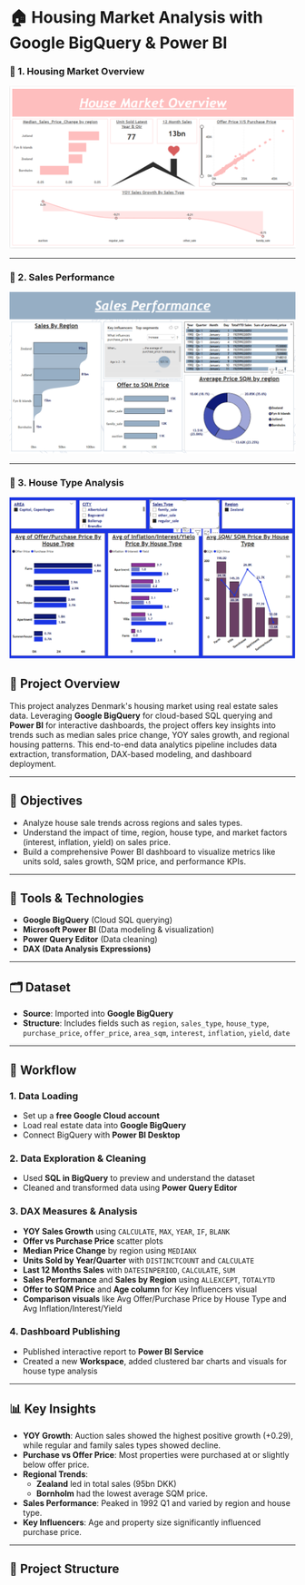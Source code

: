 # 🏠 Housing Market Analysis with Google BigQuery & Power BI

### 🔹 1. Housing Market Overview  
![Housing Market Overview](./assets/Dashboards/Housing%20Market%20OVerview.png)

---

### 🔹 2. Sales Performance 
![Sales Performance](./assets/Dashboards/Sales%20Performance.png)

---

### 🔹 3. House Type Analysis
![House Type Analysis](./assets/Dashboards/House%20Type%20Analysis.png)

## 📌 Project Overview
This project analyzes Denmark's housing market using real estate sales data. Leveraging **Google BigQuery** for cloud-based SQL querying and **Power BI** for interactive dashboards, the project offers key insights into trends such as median sales price change, YOY sales growth, and regional housing patterns. This end-to-end data analytics pipeline includes data extraction, transformation, DAX-based modeling, and dashboard deployment.

---

## 🎯 Objectives
- Analyze house sale trends across regions and sales types.
- Understand the impact of time, region, house type, and market factors (interest, inflation, yield) on sales price.
- Build a comprehensive Power BI dashboard to visualize metrics like units sold, sales growth, SQM price, and performance KPIs.

---

## 🧰 Tools & Technologies
- **Google BigQuery** (Cloud SQL querying)
- **Microsoft Power BI** (Data modeling & visualization)
- **Power Query Editor** (Data cleaning)
- **DAX (Data Analysis Expressions)**

---

## 🗂️ Dataset
- **Source**: Imported into **Google BigQuery**
- **Structure**: Includes fields such as `region`, `sales_type`, `house_type`, `purchase_price`, `offer_price`, `area_sqm`, `interest`, `inflation`, `yield`, `date`

---

## 🔄 Workflow

### 1. Data Loading
- Set up a **free Google Cloud account**
- Load real estate data into **Google BigQuery**
- Connect BigQuery with **Power BI Desktop**

### 2. Data Exploration & Cleaning
- Used **SQL in BigQuery** to preview and understand the dataset
- Cleaned and transformed data using **Power Query Editor**

### 3. DAX Measures & Analysis
- **YOY Sales Growth** using `CALCULATE`, `MAX`, `YEAR`, `IF`, `BLANK`
- **Offer vs Purchase Price** scatter plots
- **Median Price Change** by region using `MEDIANX`
- **Units Sold by Year/Quarter** with `DISTINCTCOUNT` and `CALCULATE`
- **Last 12 Months Sales** with `DATESINPERIOD`, `CALCULATE`, `SUM`
- **Sales Performance** and **Sales by Region** using `ALLEXCEPT`, `TOTALYTD`
- **Offer to SQM Price** and **Age column** for Key Influencers visual
- **Comparison visuals** like Avg Offer/Purchase Price by House Type and Avg Inflation/Interest/Yield

### 4. Dashboard Publishing
- Published interactive report to **Power BI Service**
- Created a new **Workspace**, added clustered bar charts and visuals for house type analysis

---

## 📊 Key Insights

- **YOY Growth**: Auction sales showed the highest positive growth (+0.29), while regular and family sales types showed decline.
- **Purchase vs Offer Price**: Most properties were purchased at or slightly below offer price.
- **Regional Trends**:
  - **Zealand** led in total sales (95bn DKK)
  - **Bornholm** had the lowest average SQM price.
- **Sales Performance**: Peaked in 1992 Q1 and varied by region and house type.
- **Key Influencers**: Age and property size significantly influenced purchase price.

---

## 📁 Project Structure
